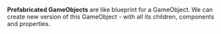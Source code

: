 **Prefabricated GameObjects** are like blueprint for a GameObject.
We can create new version of this GameObject - with all its children, components and properties.